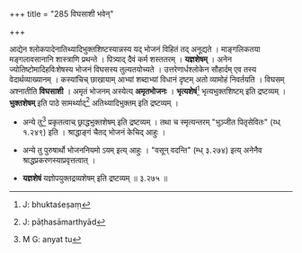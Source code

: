 +++
title = "285 विघसाशी भवेन्"

+++


आद्येन श्लोकपादेनातिथ्यादिभुक्तशिष्टस्यान्नस्य यद् भोजनं विहितं तद् अनूद्यते । माङ्गलिकतया मङ्गलावसानानि शास्त्राणि प्रथन्ते । पित्र्याद् दैवं कर्म शस्ततरम् । **यज्ञशेषम्** । अनेन ज्योतिष्टोमादिहविःशेषस्य भोजनं विघसस्य तुल्यतयोच्यते । उत्तरेणार्धश्लोकेन सौहार्दम् एव तस्य वेदार्थव्याख्यानम् । कस्यांचिच् छाखायाम् आभ्यां शब्दाभ्यां विधानं दृष्टम् अतो व्यामोहं निवर्तयति । विघसम् अश्नातीति **विघसाशी** । अमृतं भोजनम् अस्येत्य् **अमृतभोजनः** । **भृत्यशेषं**[^५०५] भृत्यभुक्तशिष्टम् इति द्रष्टव्यम् । **भुक्तशेषम्** इति पाठे सामर्थ्याद्[^५०६] अतिथ्यादिभुक्तम् इति द्रष्टव्यम् । 


[^५०६]:
     J: pāṭhasāmarthyād


[^५०५]:
     J: bhuktaśeṣaṃ

- अन्ये तु[^५०७] प्रकृतत्वाच् छ्राद्धभुक्तशेषम् इति द्रष्टव्यम् । तथा च स्मृत्यन्तरम् "भुञ्जीत पितृसेवितः" (य्ध् १.२४९) इति । श्राद्धाङ्गं चैतद् भोजनं केचिद् आहुः । 


[^५०७]:
     M G: anyat tu

- अन्ये तु पुरुषार्थो भोजननियमो ऽयम् इत्य् आहुः । "वसून् वदन्ति" (म्ध् ३.२७४) इत्य् अनेनैव श्राद्धप्रकरणस्याप्रवृत्तत्वात् । 

- **यज्ञशेषं** यज्ञोपयुक्तद्रव्यशेषम् इति द्रष्टव्यम् ॥ ३.२७५ ॥